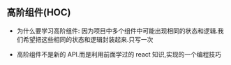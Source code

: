 ## 高阶组件(HOC)

- 为什么要学习高阶组件: 因为项目中多个组件中可能出现相同的状态和逻辑.我们希望把这些相同的状态和逻辑封装起来.只写一次

- 高阶组件不是新的 API.而是利用前面学过的 react 知识,实现的一个编程技巧
